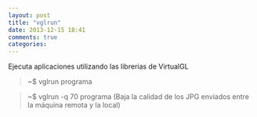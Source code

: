 ```yaml
---
layout: post
title: "vglrun"
date: 2013-12-15 18:41
comments: true
categories: 
---
```

Ejecuta aplicaciones utilizando las librerias de VirtualGL

>~$ vglrun programa

>~$ vglrun -q 70 programa (Baja la calidad de los JPG enviados entre la máquina remota y la local)

